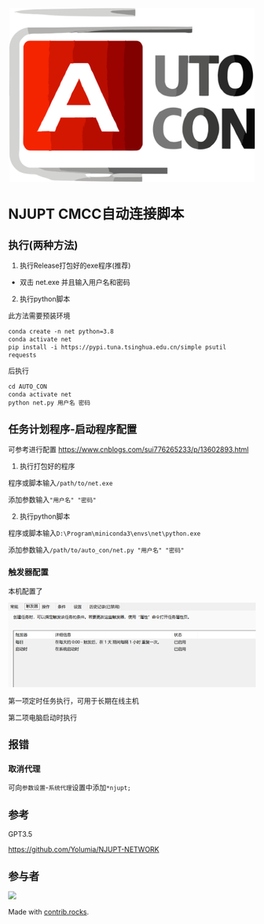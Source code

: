 <p align="center">
  <picture>
    <source width="500px" media="(prefers-color-scheme: dark)">
    <img src="icon.svg" width="500px">
  </picture>
</p>

# NJUPT CMCC自动连接脚本


## 执行(两种方法)

1. 执行Release打包好的exe程序(推荐)
- 双击 net.exe 并且输入用户名和密码

2. 执行python脚本

此方法需要预装环境

```
conda create -n net python=3.8
conda activate net
pip install -i https://pypi.tuna.tsinghua.edu.cn/simple psutil requests 
```
后执行
```
cd AUTO_CON
conda activate net
python net.py 用户名 密码
```


## 任务计划程序-启动程序配置
可参考进行配置 https://www.cnblogs.com/sui776265233/p/13602893.html

1. 执行打包好的程序

程序或脚本输入`/path/to/net.exe`

添加参数输入`"用户名" "密码"`

2. 执行python脚本

程序或脚本输入`D:\Program\miniconda3\envs\net\python.exe`

添加参数输入`/path/to/auto_con/net.py "用户名" "密码"`


### 触发器配置

本机配置了

![图片](https://raw.githubusercontent.com/AA1HSHH/auto_con/master/img.png)

第一项定时任务执行，可用于长期在线主机

第二项电脑启动时执行

## 报错
### 取消代理
可向`参数设置`-`系统代理`设置中添加`*njupt;`
## 参考
GPT3.5

https://github.com/Yolumia/NJUPT-NETWORK

## 参与者


<a href="https://github.com/AA1HSHH/auto_con/graphs/contributors">
  <img src="https://contrib.rocks/image?repo=AA1HSHH/auto_con" />
</a>

Made with [contrib.rocks](https://contrib.rocks).


